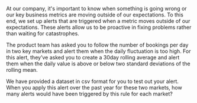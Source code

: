 At our company, it's important to know when something is going wrong or our key business metrics are moving outside of our expectations. To this end, we set up alerts that are triggered when a metric moves outside of our expectations. These alerts allow us to be proactive in fixing problems rather than waiting for catastrophes.

The product team has asked you to follow the number of bookings per day in two key markets and alert them when the daily fluctuation is too high. For this alert, they’ve asked you to create a 30­day rolling average and alert them when the daily value is above or below two standard deviations of the rolling mean.

We have provided a dataset in csv format for you to test out your alert. When you apply this alert over the past year for these two markets, how many alerts would have been triggered by this rule for each market?
